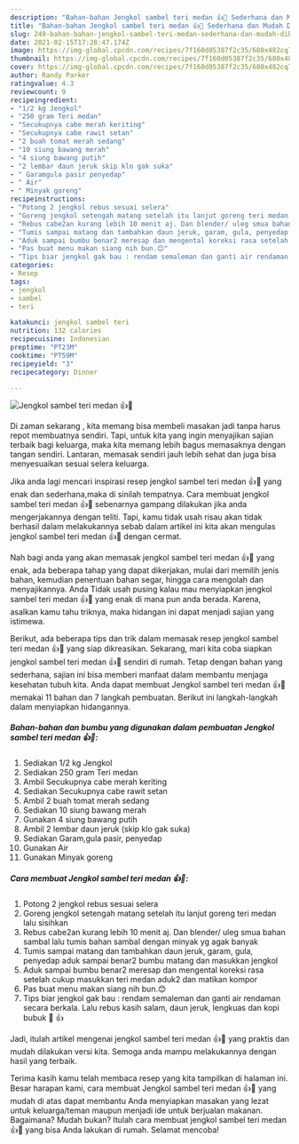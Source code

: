 ```yaml
---
description: "Bahan-bahan Jengkol sambel teri medan 👍🤤 Sederhana dan Mudah Dibuat"
title: "Bahan-bahan Jengkol sambel teri medan 👍🤤 Sederhana dan Mudah Dibuat"
slug: 249-bahan-bahan-jengkol-sambel-teri-medan-sederhana-dan-mudah-dibuat
date: 2021-02-15T17:28:47.174Z
image: https://img-global.cpcdn.com/recipes/7f160d05387f2c35/680x482cq70/jengkol-sambel-teri-medan-👍🤤-foto-resep-utama.jpg
thumbnail: https://img-global.cpcdn.com/recipes/7f160d05387f2c35/680x482cq70/jengkol-sambel-teri-medan-👍🤤-foto-resep-utama.jpg
cover: https://img-global.cpcdn.com/recipes/7f160d05387f2c35/680x482cq70/jengkol-sambel-teri-medan-👍🤤-foto-resep-utama.jpg
author: Randy Parker
ratingvalue: 4.3
reviewcount: 9
recipeingredient:
- "1/2 kg Jengkol"
- "250 gram Teri medan"
- "Secukupnya cabe merah keriting"
- "Secukupnya cabe rawit setan"
- "2 buah tomat merah sedang"
- "10 siung bawang merah"
- "4 siung bawang putih"
- "2 lembar daun jeruk skip klo gak suka"
- " Garamgula pasir penyedap"
- " Air"
- " Minyak goreng"
recipeinstructions:
- "Potong 2 jengkol rebus sesuai selera"
- "Goreng jengkol setengah matang setelah itu lanjut goreng teri medan lalu sisihkan"
- "Rebus cabe2an kurang lebih 10 menit aj. Dan blender/ uleg smua bahan sambal lalu tumis bahan sambal dengan minyak yg agak banyak"
- "Tumis sampai matang dan tambahkan daun jeruk, garam, gula, penyedap aduk sampai benar2 bumbu matang dan masukkan jengkol"
- "Aduk sampai bumbu benar2 meresap dan mengental koreksi rasa setelah cukup masukkan teri medan aduk2 dan matikan kompor"
- "Pas buat menu makan siang nih bun.😊"
- "Tips biar jengkol gak bau : rendam semaleman dan ganti air rendaman secara berkala. Lalu rebus kasih salam, daun jeruk, lengkuas dan kopi bubuk 🤩 👍"
categories:
- Resep
tags:
- jengkol
- sambel
- teri

katakunci: jengkol sambel teri 
nutrition: 132 calories
recipecuisine: Indonesian
preptime: "PT23M"
cooktime: "PT59M"
recipeyield: "3"
recipecategory: Dinner

---
```



![Jengkol sambel teri medan 👍🤤](https://img-global.cpcdn.com/recipes/7f160d05387f2c35/680x482cq70/jengkol-sambel-teri-medan-👍🤤-foto-resep-utama.jpg)

Di zaman  sekarang , kita memang bisa membeli masakan jadi tanpa harus repot membuatnya sendiri. Tapi, untuk kita yang ingin menyajikan sajian terbaik bagi keluarga, maka kita memang lebih bagus memasaknya dengan tangan sendiri. Lantaran, memasak sendiri jauh lebih sehat dan juga bisa menyesuaikan sesuai selera keluarga.

Jika anda lagi mencari inspirasi resep jengkol sambel teri medan 👍🤤 yang enak dan sederhana,maka di sinilah tempatnya. Cara membuat jengkol sambel teri medan 👍🤤  sebenarnya gampang dilakukan jika anda mengerjakannya dengan teliti. Tapi, kamu tidak usah risau akan tidak berhasil dalam melakukannya 
sebab dalam artikel ini kita akan mengulas jengkol sambel teri medan 👍🤤 dengan cermat.  



Nah bagi anda yang akan memasak jengkol sambel teri medan 👍🤤 yang enak, ada beberapa tahap yang dapat dikerjakan, mulai dari memilih jenis bahan, kemudian penentuan bahan segar, hingga cara mengolah dan menyajikannya. Anda Tidak usah pusing kalau mau menyiapkan jengkol sambel teri medan 👍🤤 yang enak di mana pun anda berada. Karena, asalkan kamu  tahu triknya, maka hidangan ini dapat menjadi sajian yang istimewa.

Berikut, ada beberapa tips dan trik dalam memasak resep jengkol sambel teri medan 👍🤤 yang siap dikreasikan. Sekarang, mari kita coba siapkan jengkol sambel teri medan 👍🤤 sendiri di rumah. Tetap dengan bahan yang sederhana, sajian ini bisa memberi manfaat dalam membantu menjaga kesehatan tubuh kita. Anda dapat membuat Jengkol sambel teri medan 👍🤤 memakai 11 bahan dan 7 langkah pembuatan. Berikut ini langkah-langkah dalam menyiapkan hidangannya.

<!--inarticleads1-->

##### Bahan-bahan dan bumbu yang digunakan dalam pembuatan Jengkol sambel teri medan 👍🤤:

1. Sediakan 1/2 kg Jengkol
1. Sediakan 250 gram Teri medan
1. Ambil Secukupnya cabe merah keriting
1. Sediakan Secukupnya cabe rawit setan
1. Ambil 2 buah tomat merah sedang
1. Sediakan 10 siung bawang merah
1. Gunakan 4 siung bawang putih
1. Ambil 2 lembar daun jeruk (skip klo gak suka)
1. Sediakan  Garam,gula pasir, penyedap
1. Gunakan  Air
1. Gunakan  Minyak goreng




<!--inarticleads2-->

##### Cara membuat Jengkol sambel teri medan 👍🤤:

1. Potong 2 jengkol rebus sesuai selera
1. Goreng jengkol setengah matang setelah itu lanjut goreng teri medan lalu sisihkan
1. Rebus cabe2an kurang lebih 10 menit aj. Dan blender/ uleg smua bahan sambal lalu tumis bahan sambal dengan minyak yg agak banyak
1. Tumis sampai matang dan tambahkan daun jeruk, garam, gula, penyedap aduk sampai benar2 bumbu matang dan masukkan jengkol
1. Aduk sampai bumbu benar2 meresap dan mengental koreksi rasa setelah cukup masukkan teri medan aduk2 dan matikan kompor
1. Pas buat menu makan siang nih bun.😊
1. Tips biar jengkol gak bau : rendam semaleman dan ganti air rendaman secara berkala. Lalu rebus kasih salam, daun jeruk, lengkuas dan kopi bubuk 🤩 👍




Jadi, itulah artikel mengenai  jengkol sambel teri medan 👍🤤  yang praktis dan mudah dilakukan versi kita. Semoga anda mampu melakukannya dengan hasil yang terbaik. 

Terima kasih kamu telah membaca resep yang kita tampilkan di halaman ini. Besar harapan kami, cara membuat  Jengkol sambel teri medan 👍🤤 yang mudah di atas dapat membantu Anda menyiapkan masakan yang lezat untuk keluarga/teman maupun menjadi ide untuk berjualan makanan. Bagaimana? Mudah bukan? Itulah cara membuat jengkol sambel teri medan 👍🤤 yang bisa Anda lakukan di rumah. Selamat mencoba!

